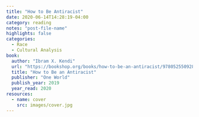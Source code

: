 ```yaml
---
title: "How to Be Antiracist"
date: 2020-06-14T14:28:19-04:00
category: reading
notes: "post-file-name"
highlights: false
categories:
  - Race
  - Cultural Analysis
book:
  author: "Ibram X. Kendi"
  url: "https://bookshop.org/books/how-to-be-an-antiracist/9780525509288"
  title: "How to Be an Antiracist"
  publisher: "One World"
  publish_year: 2019
  year_read: 2020
resources:
  - name: cover
    src: images/cover.jpg
---
```


